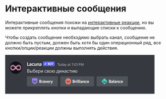 # Интерактивные сообщения

Интерактивные сообщения похожи на [интерактивные реакции](interactive-reactions.md), но вы можете прикреплять кнопки и выпадающие списки к сообщению.

Чтобы создать сообщение необходимо выбрать канал, сообщение не должно быть пустым, должен быть хотя бы один операционный ряд, все кнопки/опции/реакции должны выполнять действия.

![Сообщение с кнопками](../../static/img/interactive-messages-buttons-demo.png)
